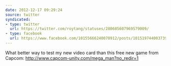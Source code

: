 ```yaml
---
date: 2012-12-17 09:29:24
source: twitter
syndicated:
- type: twitter
  url: https://twitter.com/roytang/statuses/280605607969579009/
- type: facebook
  url: https://www.facebook.com/10155666240078912/posts/10151974400373912
---
```


What better way to test my new video card than this free new game from Capcom: http://www.capcom-unity.com/mega_man?no_redir=1